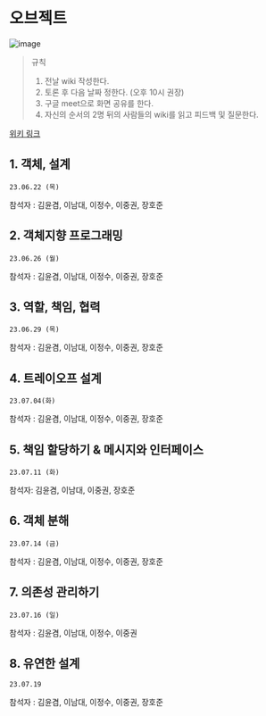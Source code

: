 # 오브젝트
![image](https://github.com/Weekend-development/object-study/assets/128292876/1b26abd0-b82d-4985-954d-e2e3f5bc0ca6)


> 규칙
> 1. 전날 wiki 작성한다.
> 2. 토론 후 다음 날짜 정한다. (오후 10시 권장)
> 3. 구글 meet으로 화면 공유를 한다. 
> 4. 자신의 순서의 2명 뒤의 사람들의 wiki를 읽고 피드백 및 질문한다.

[위키 링크](https://github.com/Weekend-development/object-study/wiki)

## 1. 객체, 설계
`23.06.22 (목)`

참석자 : 김윤겸, 이남대, 이정수, 이중권, 장호준


## 2. 객체지향 프로그래밍
`23.06.26 (월)`

참석자 : 김윤겸, 이남대, 이정수, 이중권, 장호준

## 3. 역할, 책임, 협력
`23.06.29 (목)`

참석자 : 김윤겸, 이남대, 이정수, 이중권, 장호준

## 4. 트레이오프 설계
`23.07.04(화)`

참석자 : 김윤겸, 이남대, 이정수, 이중권, 장호준

## 5. 책임 할당하기 & 메시지와 인터페이스

`23.07.11 (화)`

참석자: 김윤겸, 이남대, 이중권, 장호준

## 6. 객체 분해

`23.07.14 (금)`

참석자 : 김윤겸, 이남대, 이정수, 이중권, 장호준

## 7. 의존성 관리하기

`23.07.16 (일)`

참석자 : 김윤겸, 이남대, 이정수, 이중권

## 8. 유연한 설계

`23.07.19`

참석자 : 김윤겸, 이남대, 이정수, 이중권, 장호준
